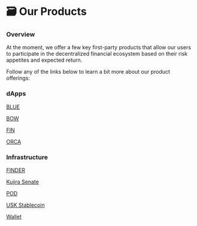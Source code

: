 # 🗃 Our Products

### Overview

At the moment, we offer a few key first-party products that allow our users to participate in the decentralized financial ecosystem based on their risk appetites and expected return.

Follow any of the links below to learn a bit more about our product offerings:

### dApps

[BLUE](../dapps-and-infrastructure/blue.md)

[BOW](../dapps-and-infrastructure/bow.md)

[FIN](../dapps-and-infrastructure/fin/)

[ORCA](../dapps-and-infrastructure/orca.md)

### Infrastructure

[FINDER](../dapps-and-infrastructure/finder.md)

[Kujira Senate](../dapps-and-infrastructure/senate.md)

[POD](../dapps-and-infrastructure/pod.md)

[USK Stablecoin](../dapps-and-infrastructure/usk-stablecoin.md)

[Wallet](../dapps-and-infrastructure/kujira-wallet.md)

###

### <mark style="color:blue;"></mark>

